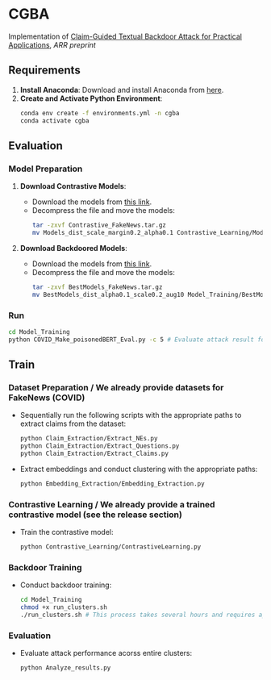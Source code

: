 # CGBA

Implementation of [Claim-Guided Textual Backdoor Attack for Practical Applications](https://openreview.net/pdf/ab0aa5302ab0ebc22cebd8e1961228620fea77e8.pdf), *ARR preprint*

## Requirements

1. **Install Anaconda**: Download and install Anaconda from [here](https://www.anaconda.com/download).
2. **Create and Activate Python Environment**:
    ```bash
    conda env create -f environments.yml -n cgba
    conda activate cgba
    
## Evaluation
### Model Preparation
1. **Download Contrastive Models**:
   - Download the models from [this link](https://github.com/PaperCGBA/CGBA/releases/download/models/Contrastive_FakeNews.tar.gz).
   - Decompress the file and move the models:
     ```bash
     tar -zxvf Contrastive_FakeNews.tar.gz
     mv Models_dist_scale_margin0.2_alpha0.1 Contrastive_Learning/Models/
     ```

2. **Download Backdoored Models**:
   - Download the models from [this link](https://github.com/PaperCGBA/CGBA/releases/download/models/BestModels_FakeNews.tar.gz).
   - Decompress the file and move the models:
     ```bash
     tar -zxvf BestModels_FakeNews.tar.gz
     mv BestModels_dist_alpha0.1_scale0.2_aug10 Model_Training/BestModels/
     ```

### Run
```bash
cd Model_Training
python COVID_Make_poisonedBERT_Eval.py -c 5 # Evaluate attack result for cluster ID: 5
```

## Train
### Dataset Preparation / We already provide datasets for FakeNews (COVID)
  - Sequentially run the following scripts with the appropriate paths to extract claims from the dataset:
    ```bash
    python Claim_Extraction/Extract_NEs.py
    python Claim_Extraction/Extract_Questions.py
    python Claim_Extraction/Extract_Claims.py
    ```

  - Extract embeddings and conduct clustering with the appropriate paths:
    ```bash
    python Embedding_Extraction/Embedding_Extraction.py
    ```

### Contrastive Learning / We already provide a trained contrastive model (see the release section)
   - Train the contrastive model:
     ```bash
     python Contrastive_Learning/ContrastiveLearning.py
     ```

### Backdoor Training
   - Conduct backdoor training:
     ```bash
     cd Model_Training
     chmod +x run_clusters.sh
     ./run_clusters.sh # This process takes several hours and requires approximately 23 GiB of storage for the models.
     ```


### Evaluation
  - Evaluate attack performance acorss entire clusters:
     ```bash
     python Analyze_results.py
     ```


